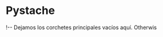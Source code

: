 Pystache
========

<!-- Dado que PyPI rechaza las descripciones largas de reST que contienen HTML, -->
<!-- los comentarios HTML deben eliminarse al convertir este archivo a reST. -->
<!-- Para obtener más información sobre el comportamiento de PyPI en este sentido, véase: -->
<!-- http://docs.python.org/distutils/uploading.html#pypi-package-display -->
<!-- El script de configuración de Pystache elimina los comentarios HTML de 1 línea antes -->
<!-- a la conversión a reST, por lo que todos los comentarios HTML deben ser una línea. -->
<!-- -->
!-- Dejamos los corchetes principales vacíos aquí.  Otherwis

